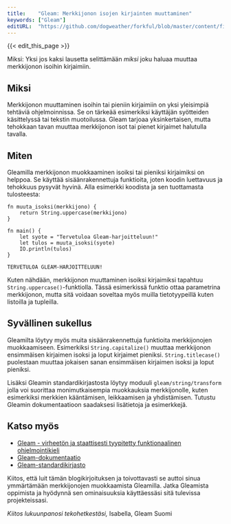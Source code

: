```yaml
---
title:    "Gleam: Merkkijonon isojen kirjainten muuttaminen"
keywords: ["Gleam"]
editURL:  "https://github.com/dogweather/forkful/blob/master/content/fi/gleam/capitalizing-a-string.md"
---
```


{{< edit_this_page >}}

Miksi: Yksi jos kaksi lausetta selittämään *miksi* joku haluaa muuttaa merkkijonon isoihin kirjaimiin.

## Miksi

Merkkijonon muuttaminen isoihin tai pieniin kirjaimiin on yksi yleisimpiä tehtäviä ohjelmoinnissa. Se on tärkeää esimerkiksi käyttäjän syötteiden käsittelyssä tai tekstin muotoilussa. Gleam tarjoaa yksinkertaisen, mutta tehokkaan tavan muuttaa merkkijonon isot tai pienet kirjaimet halutulla tavalla.

## Miten

Gleamilla merkkijonon muokkaaminen isoiksi tai pieniksi kirjaimiksi on helppoa. Se käyttää sisäänrakennettuja funktioita, joten koodin luettavuus ja tehokkuus pysyvät hyvinä. Alla esimerkki koodista ja sen tuottamasta tulosteesta:

```Gleam
fn muuta_isoksi(merkkijono) {
    return String.uppercase(merkkijono)
}

fn main() {
    let syote = "Tervetuloa Gleam-harjoitteluun!"
    let tulos = muuta_isoksi(syote)
    IO.println(tulos)
}
```

```
TERVETULOA GLEAM-HARJOITTELUUN!
```

Kuten nähdään, merkkijonon muuttaminen isoiksi kirjaimiksi tapahtuu `String.uppercase()`-funktiolla. Tässä esimerkissä funktio ottaa parametrina merkkijonon, mutta sitä voidaan soveltaa myös muilla tietotyypeillä kuten listoilla ja tupleilla.

## Syvällinen sukellus

Gleamilta löytyy myös muita sisäänrakennettuja funktioita merkkijonojen muokkaamiseen. Esimerkiksi `String.capitalize()` muuttaa merkkijonon ensimmäisen kirjaimen isoksi ja loput kirjaimet pieniksi. `String.titlecase()` puolestaan muuttaa jokaisen sanan ensimmäisen kirjaimen isoksi ja loput pieniksi.

Lisäksi Gleamin standardikirjastosta löytyy moduuli `gleam/string/transform` jolla voi suorittaa monimutkaisempia muokkauksia merkkijonolle, kuten esimerkiksi merkkien kääntämisen, leikkaamisen ja yhdistämisen. Tutustu Gleamin dokumentaatioon saadaksesi lisätietoja ja esimerkkejä.

## Katso myös

- [Gleam - virheetön ja staattisesti tyypitetty funktionaalinen ohjelmointikieli](https://gleam.run/)
- [Gleam-dokumentaatio](https://gleam.run/documentation/)
- [Gleam-standardikirjasto](https://github.com/gleam-lang/gleam_stdlib)

Kiitos, että luit tämän blogikirjoituksen ja toivottavasti se auttoi sinua ymmärtämään merkkijonojen muokkaamista Gleamilla. Jatka Gleamista oppimista ja hyödynnä sen ominaisuuksia käyttäessäsi sitä tulevissa projekteissasi.

*Kiitos lukuunpanosi tekohetkestäsi,*
Isabella, Gleam Suomi